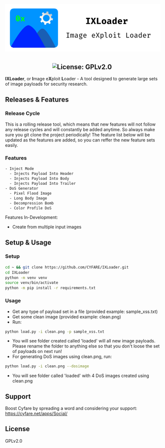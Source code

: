 <h1 align="center">
  <img src="https://github.com/CYFARE/IXLoader/blob/main/assets/IXLoader.png" alt="IXLoader Logo">
</h1>

<h2 align="center">
  <img src="https://img.shields.io/badge/-MPLv2.0-61DAFB?style=for-the-badge" alt="License: GPLv2.0">&nbsp;
</h2>

**IXLoader**, or **I**mage e**X**ploit **L**oader - A tool designed to generate large sets of image payloads for security research.

## Releases & Features

### Release Cycle

This is a rolling release tool, which means that new features will not follow any release cycles and will constantly be added anytime. So always make sure you git clone the project periodically! The feature list below will be updated as the features are added, so you can reffer the new feature sets easily.

### Features

```
- Inject Mode
  - Injects Payload Into Header
  - Injects Payload Into Body
  - Injects Payload Into Trailer
- DoS Generator
  - Pixel Flood Image
  - Long Body Image
  - Decompression Bomb
  - Color Profile DoS
```

Features In-Development:

- Create from multiple input images

## Setup & Usage

### Setup

```bash
cd ~ && git clone https://github.com/CYFARE/IXLoader.git
cd IXLoader
python -m venv venv
source venv/bin/activate
python -m pip install -r requirements.txt
```

### Usage

- Get any type of payload set in a file (provided example: sample_xss.txt)
- Get some clean image (provided example: clean.png)
- Run:

```bash
python load.py -i clean.png -p sample_xss.txt
```

- You will see folder created called 'loaded' will all new image payloads. Please rename the folder to anything else so that you don't loose the set of payloads on next run!
- For generating DoS images using clean.png, run:

```bash
python load.py -i clean.png --dosimage
```

- You will see folder called 'loaded' with 4 DoS images created using clean.png

## Support

Boost Cyfare by spreading a word and considering your support: https://cyfare.net/apps/Social/

## License

GPLv2.0
